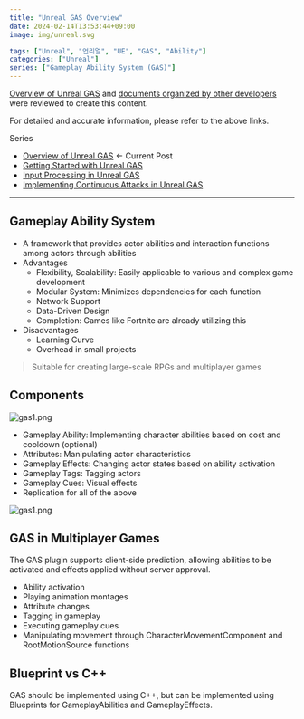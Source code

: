 ```yaml
---
title: "Unreal GAS Overview"
date: 2024-02-14T13:53:44+09:00
image: img/unreal.svg

tags: ["Unreal", "언리얼", "UE", "GAS", "Ability"]
categories: ["Unreal"]
series: ["Gameplay Ability System (GAS)"]
---
```


[Overview of Unreal GAS](https://www.inflearn.com/course/%EC%9D%B4%EB%93%9D%EC%9A%B0-%EC%96%B8%EB%A6%AC%EC%96%BC-%ED%94%84%EB%A1%9C%EA%B7%B8%EB%9E%98%EB%B0%8D-part-4)
and [documents organized by other developers](https://github.com/tranek/GASDocumentation) were reviewed to create this content.

For detailed and accurate information, please refer to the above links.

Series
- [Overview of Unreal GAS](/p/overview-of-unreal-gas/) <- Current Post
- [Getting Started with Unreal GAS](/p/getting-started-with-unreal-gas/)
- [Input Processing in Unreal GAS](../input-processing-in-unreal-gas/)
- [Implementing Continuous Attacks in Unreal GAS](../implementing-continuous-attacks-in-unreal-gas/)

---------------

## Gameplay Ability System
- A framework that provides actor abilities and interaction functions among actors through abilities
- Advantages
  - Flexibility, Scalability: Easily applicable to various and complex game development
  - Modular System: Minimizes dependencies for each function
  - Network Support
  - Data-Driven Design
  - Completion: Games like Fortnite are already utilizing this
- Disadvantages
  - Learning Curve
  - Overhead in small projects

> Suitable for creating large-scale RPGs and multiplayer games

## Components

![gas1.png](img/post/gas/gas1.png)

- Gameplay Ability: Implementing character abilities based on cost and cooldown (optional)
- Attributes: Manipulating actor characteristics
- Gameplay Effects: Changing actor states based on ability activation
- Gameplay Tags: Tagging actors
- Gameplay Cues: Visual effects
- Replication for all of the above

![gas1.png](img/post/gas/gas2.png)

## GAS in Multiplayer Games
The GAS plugin supports client-side prediction, allowing abilities to be activated and effects applied without server approval.

- Ability activation
- Playing animation montages
- Attribute changes
- Tagging in gameplay
- Executing gameplay cues
- Manipulating movement through CharacterMovementComponent and RootMotionSource functions

## Blueprint vs C++

GAS should be implemented using C++, but can be implemented using Blueprints for GameplayAbilities and GameplayEffects.